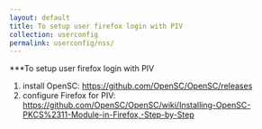 ```yaml
---
layout: default
title: To setup user firefox login with PIV
collection: userconfig
permalink: userconfig/nss/
---
```



***To setup user firefox login with PIV

1. install OpenSC: https://github.com/OpenSC/OpenSC/releases
2. configure Firefox for PIV: https://github.com/OpenSC/OpenSC/wiki/Installing-OpenSC-PKCS%2311-Module-in-Firefox,-Step-by-Step
